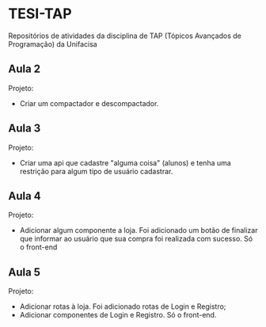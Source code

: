 # TESI-TAP
Repositórios de atividades da disciplina de TAP (Tópicos Avançados de Programação) da Unifacisa

## Aula 2
Projeto: 
*   Criar um compactador e descompactador.

## Aula 3
Projeto: 
*   Criar uma api que cadastre "alguma coisa" (alunos) e tenha uma restrição para algum tipo de usuário cadastrar.

## Aula 4
Projeto: 
*   Adicionar algum componente a loja. Foi adicionado um botão de finalizar que informar ao usuário que sua compra foi realizada com sucesso. Só o front-end

## Aula 5
Projeto: 
*   Adicionar rotas à loja. Foi adicionado rotas de Login e Registro;
*   Adicionar componentes de Login e Registro. Só o front-end.
